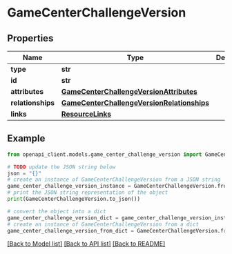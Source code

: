 # GameCenterChallengeVersion


## Properties

Name | Type | Description | Notes
------------ | ------------- | ------------- | -------------
**type** | **str** |  | 
**id** | **str** |  | 
**attributes** | [**GameCenterChallengeVersionAttributes**](GameCenterChallengeVersionAttributes.md) |  | [optional] 
**relationships** | [**GameCenterChallengeVersionRelationships**](GameCenterChallengeVersionRelationships.md) |  | [optional] 
**links** | [**ResourceLinks**](ResourceLinks.md) |  | [optional] 

## Example

```python
from openapi_client.models.game_center_challenge_version import GameCenterChallengeVersion

# TODO update the JSON string below
json = "{}"
# create an instance of GameCenterChallengeVersion from a JSON string
game_center_challenge_version_instance = GameCenterChallengeVersion.from_json(json)
# print the JSON string representation of the object
print(GameCenterChallengeVersion.to_json())

# convert the object into a dict
game_center_challenge_version_dict = game_center_challenge_version_instance.to_dict()
# create an instance of GameCenterChallengeVersion from a dict
game_center_challenge_version_from_dict = GameCenterChallengeVersion.from_dict(game_center_challenge_version_dict)
```
[[Back to Model list]](../README.md#documentation-for-models) [[Back to API list]](../README.md#documentation-for-api-endpoints) [[Back to README]](../README.md)


